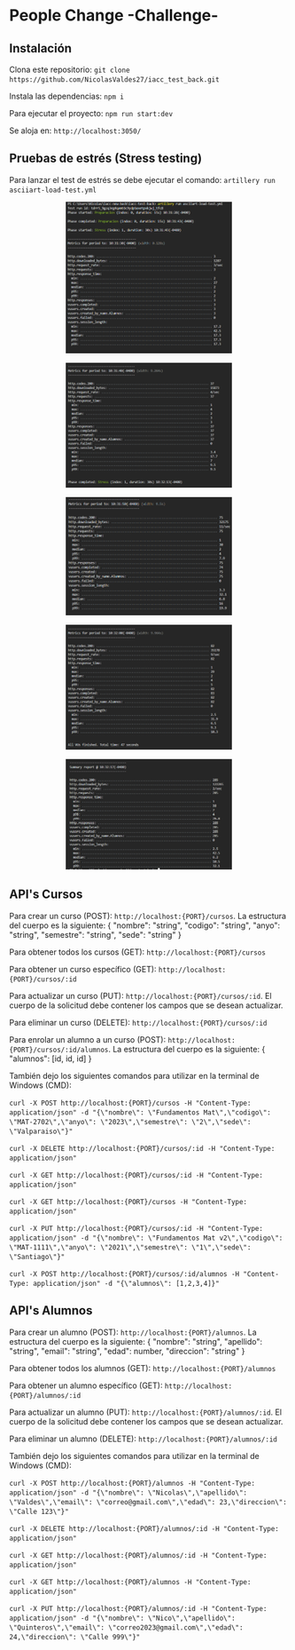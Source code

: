 # People Change -Challenge-

## Instalación

Clona este repositorio: `git clone https://github.com/NicolasValdes27/iacc_test_back.git`

Instala las dependencias: `npm i`

Para ejecutar el proyecto: `npm run start:dev`

Se aloja en: `http://localhost:3050/`

## Pruebas de estrés (Stress testing)

Para lanzar el test de estrés se debe ejecutar el comando: `artillery run asciiart-load-test.yml`

<p align="center">
  <img src="./src/assets/img/test1.png" width="300" alt="Estres 1" />
</p>

<p align="center">
  <img src="./src/assets/img/test2.png" width="300" alt="Estres 2" />
</p>

<p align="center">
  <img src="./src/assets/img/test3.png" width="300" alt="Estres 3" />
</p>

<p align="center">
  <img src="./src/assets/img/test4.png" width="300" alt="Estres 4" />
</p>

<p align="center">
  <img src="./src/assets/img/test5.png" width="300" alt="Estres 5" />
</p>

## API's Cursos

Para crear un curso (POST): `http://localhost:{PORT}/cursos`. La estructura del cuerpo es la siguiente:
{
    "nombre": "string",
    "codigo": "string",
    "anyo": "string",
    "semestre": "string",
    "sede": "string"
}

Para obtener todos los cursos (GET): `http://localhost:{PORT}/cursos`

Para obtener un curso específico (GET): `http://localhost:{PORT}/cursos/:id`

Para actualizar un curso (PUT): `http://localhost:{PORT}/cursos/:id`. El cuerpo de la solicitud debe contener los campos que se desean actualizar.

Para eliminar un curso (DELETE): `http://localhost:{PORT}/cursos/:id`

Para enrolar un alumno a un curso (POST): `http://localhost:{PORT}/cursos/:id/alumnos`. La estructura del cuerpo es la siguiente:
{
    "alumnos": [id, id, id]
}


También dejo los siguientes comandos para utilizar en la terminal de Windows (CMD):

`curl -X POST http://localhost:{PORT}/cursos -H "Content-Type: application/json" -d "{\"nombre\": \"Fundamentos Mat\",\"codigo\": \"MAT-2702\",\"anyo\": \"2023\",\"semestre\": \"2\",\"sede\": \"Valparaiso\"}"`

`curl -X DELETE http://localhost:{PORT}/cursos/:id -H "Content-Type: application/json"`

`curl -X GET http://localhost:{PORT}/cursos/:id -H "Content-Type: application/json"`

`curl -X GET http://localhost:{PORT}/cursos -H "Content-Type: application/json"`

`curl -X PUT http://localhost:{PORT}/cursos/:id -H "Content-Type: application/json" -d "{\"nombre\": \"Fundamentos Mat v2\",\"codigo\": \"MAT-1111\",\"anyo\": \"2021\",\"semestre\": \"1\",\"sede\": \"Santiago\"}"`

`curl -X POST http://localhost:{PORT}/cursos/:id/alumnos -H "Content-Type: application/json" -d "{\"alumnos\": [1,2,3,4]}"`


## API's Alumnos

Para crear un alumno (POST): `http://localhost:{PORT}/alumnos`. La estructura del cuerpo es la siguiente:
{
    "nombre": "string",
    "apellido": "string",
    "email": "string",
    "edad": number,
    "direccion": "string"
}

Para obtener todos los alumnos (GET): `http://localhost:{PORT}/alumnos`

Para obtener un alumno específico (GET): `http://localhost:{PORT}/alumnos/:id`

Para actualizar un alumno (PUT): `http://localhost:{PORT}/alumnos/:id`. El cuerpo de la solicitud debe contener los campos que se desean actualizar.

Para eliminar un alumno (DELETE): `http://localhost:{PORT}/alumnos/:id`


También dejo los siguientes comandos para utilizar en la terminal de Windows (CMD):

`curl -X POST http://localhost:{PORT}/alumnos -H "Content-Type: application/json" -d "{\"nombre\": \"Nicolas\",\"apellido\": \"Valdes\",\"email\": \"correo@gmail.com\",\"edad\": 23,\"direccion\": \"Calle 123\"}"`

`curl -X DELETE http://localhost:{PORT}/alumnos/:id -H "Content-Type: application/json"`

`curl -X GET http://localhost:{PORT}/alumnos/:id -H "Content-Type: application/json"`

`curl -X GET http://localhost:{PORT}/alumnos -H "Content-Type: application/json"`

`curl -X PUT http://localhost:{PORT}/alumnos/:id -H "Content-Type: application/json" -d "{\"nombre\": \"Nico\",\"apellido\": \"Quinteros\",\"email\": \"correo2023@gmail.com\",\"edad\": 24,\"direccion\": \"Calle 999\"}"`